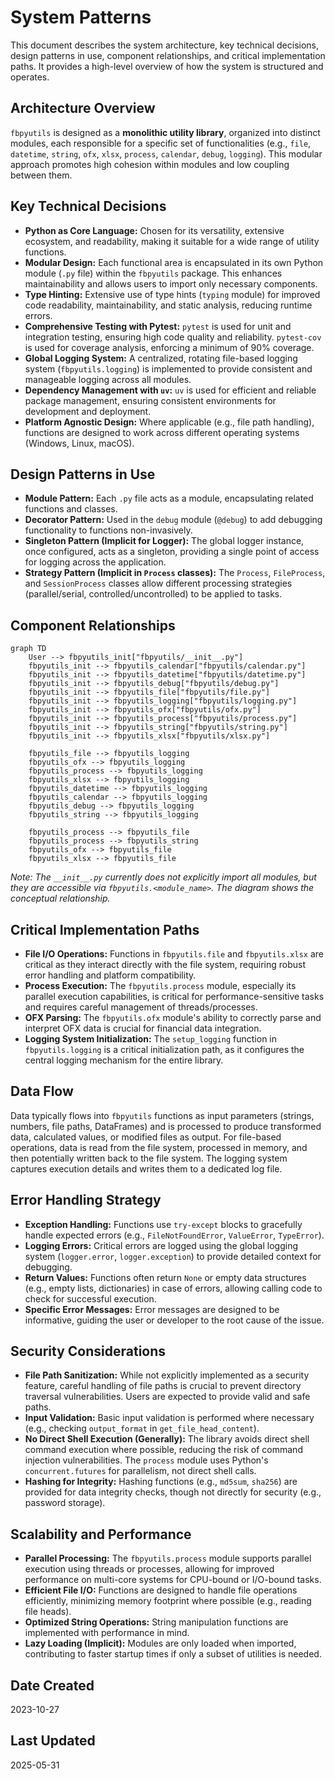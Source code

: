 # System Patterns

This document describes the system architecture, key technical decisions, design patterns in use, component relationships, and critical implementation paths. It provides a high-level overview of how the system is structured and operates.

## Architecture Overview
`fbpyutils` is designed as a **monolithic utility library**, organized into distinct modules, each responsible for a specific set of functionalities (e.g., `file`, `datetime`, `string`, `ofx`, `xlsx`, `process`, `calendar`, `debug`, `logging`). This modular approach promotes high cohesion within modules and low coupling between them.

## Key Technical Decisions
- **Python as Core Language:** Chosen for its versatility, extensive ecosystem, and readability, making it suitable for a wide range of utility functions.
- **Modular Design:** Each functional area is encapsulated in its own Python module (`.py` file) within the `fbpyutils` package. This enhances maintainability and allows users to import only necessary components.
- **Type Hinting:** Extensive use of type hints (`typing` module) for improved code readability, maintainability, and static analysis, reducing runtime errors.
- **Comprehensive Testing with Pytest:** `pytest` is used for unit and integration testing, ensuring high code quality and reliability. `pytest-cov` is used for coverage analysis, enforcing a minimum of 90% coverage.
- **Global Logging System:** A centralized, rotating file-based logging system (`fbpyutils.logging`) is implemented to provide consistent and manageable logging across all modules.
- **Dependency Management with `uv`:** `uv` is used for efficient and reliable package management, ensuring consistent environments for development and deployment.
- **Platform Agnostic Design:** Where applicable (e.g., file path handling), functions are designed to work across different operating systems (Windows, Linux, macOS).

## Design Patterns in Use
- **Module Pattern:** Each `.py` file acts as a module, encapsulating related functions and classes.
- **Decorator Pattern:** Used in the `debug` module (`@debug`) to add debugging functionality to functions non-invasively.
- **Singleton Pattern (Implicit for Logger):** The global logger instance, once configured, acts as a singleton, providing a single point of access for logging across the application.
- **Strategy Pattern (Implicit in `Process` classes):** The `Process`, `FileProcess`, and `SessionProcess` classes allow different processing strategies (parallel/serial, controlled/uncontrolled) to be applied to tasks.

## Component Relationships

```mermaid
graph TD
    User --> fbpyutils_init["fbpyutils/__init__.py"]
    fbpyutils_init --> fbpyutils_calendar["fbpyutils/calendar.py"]
    fbpyutils_init --> fbpyutils_datetime["fbpyutils/datetime.py"]
    fbpyutils_init --> fbpyutils_debug["fbpyutils/debug.py"]
    fbpyutils_init --> fbpyutils_file["fbpyutils/file.py"]
    fbpyutils_init --> fbpyutils_logging["fbpyutils/logging.py"]
    fbpyutils_init --> fbpyutils_ofx["fbpyutils/ofx.py"]
    fbpyutils_init --> fbpyutils_process["fbpyutils/process.py"]
    fbpyutils_init --> fbpyutils_string["fbpyutils/string.py"]
    fbpyutils_init --> fbpyutils_xlsx["fbpyutils/xlsx.py"]

    fbpyutils_file --> fbpyutils_logging
    fbpyutils_ofx --> fbpyutils_logging
    fbpyutils_process --> fbpyutils_logging
    fbpyutils_xlsx --> fbpyutils_logging
    fbpyutils_datetime --> fbpyutils_logging
    fbpyutils_calendar --> fbpyutils_logging
    fbpyutils_debug --> fbpyutils_logging
    fbpyutils_string --> fbpyutils_logging

    fbpyutils_process --> fbpyutils_file
    fbpyutils_process --> fbpyutils_string
    fbpyutils_ofx --> fbpyutils_file
    fbpyutils_xlsx --> fbpyutils_file
```
*Note: The `__init__.py` currently does not explicitly import all modules, but they are accessible via `fbpyutils.<module_name>`. The diagram shows the conceptual relationship.*

## Critical Implementation Paths
- **File I/O Operations:** Functions in `fbpyutils.file` and `fbpyutils.xlsx` are critical as they interact directly with the file system, requiring robust error handling and platform compatibility.
- **Process Execution:** The `fbpyutils.process` module, especially its parallel execution capabilities, is critical for performance-sensitive tasks and requires careful management of threads/processes.
- **OFX Parsing:** The `fbpyutils.ofx` module's ability to correctly parse and interpret OFX data is crucial for financial data integration.
- **Logging System Initialization:** The `setup_logging` function in `fbpyutils.logging` is a critical initialization path, as it configures the central logging mechanism for the entire library.

## Data Flow
Data typically flows into `fbpyutils` functions as input parameters (strings, numbers, file paths, DataFrames) and is processed to produce transformed data, calculated values, or modified files as output. For file-based operations, data is read from the file system, processed in memory, and then potentially written back to the file system. The logging system captures execution details and writes them to a dedicated log file.

## Error Handling Strategy
- **Exception Handling:** Functions use `try-except` blocks to gracefully handle expected errors (e.g., `FileNotFoundError`, `ValueError`, `TypeError`).
- **Logging Errors:** Critical errors are logged using the global logging system (`logger.error`, `logger.exception`) to provide detailed context for debugging.
- **Return Values:** Functions often return `None` or empty data structures (e.g., empty lists, dictionaries) in case of errors, allowing calling code to check for successful execution.
- **Specific Error Messages:** Error messages are designed to be informative, guiding the user or developer to the root cause of the issue.

## Security Considerations
- **File Path Sanitization:** While not explicitly implemented as a security feature, careful handling of file paths is crucial to prevent directory traversal vulnerabilities. Users are expected to provide valid and safe paths.
- **Input Validation:** Basic input validation is performed where necessary (e.g., checking `output_format` in `get_file_head_content`).
- **No Direct Shell Execution (Generally):** The library avoids direct shell command execution where possible, reducing the risk of command injection vulnerabilities. The `process` module uses Python's `concurrent.futures` for parallelism, not direct shell calls.
- **Hashing for Integrity:** Hashing functions (e.g., `md5sum`, `sha256`) are provided for data integrity checks, though not directly for security (e.g., password storage).

## Scalability and Performance
- **Parallel Processing:** The `fbpyutils.process` module supports parallel execution using threads or processes, allowing for improved performance on multi-core systems for CPU-bound or I/O-bound tasks.
- **Efficient File I/O:** Functions are designed to handle file operations efficiently, minimizing memory footprint where possible (e.g., reading file heads).
- **Optimized String Operations:** String manipulation functions are implemented with performance in mind.
- **Lazy Loading (Implicit):** Modules are only loaded when imported, contributing to faster startup times if only a subset of utilities is needed.

## Date Created
2023-10-27

## Last Updated
2025-05-31
